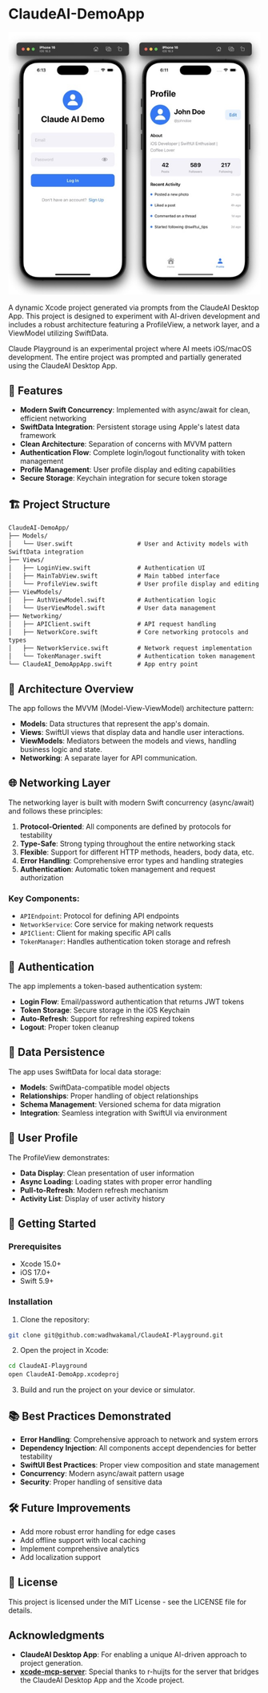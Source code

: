 # ClaudeAI-DemoApp

![](https://github.com/wadhwakamal/ClaudeAI-Playground/blob/main/Images/simulator-demo.jpeg)

A dynamic Xcode project generated via prompts from the ClaudeAI Desktop App. This project is designed to experiment with AI-driven development and includes a robust architecture featuring a ProfileView, a network layer, and a ViewModel utilizing SwiftData.

Claude Playground is an experimental project where AI meets iOS/macOS development. The entire project was prompted and partially generated using the ClaudeAI Desktop App.

## 📱 Features

- **Modern Swift Concurrency**: Implemented with async/await for clean, efficient networking
- **SwiftData Integration**: Persistent storage using Apple's latest data framework
- **Clean Architecture**: Separation of concerns with MVVM pattern
- **Authentication Flow**: Complete login/logout functionality with token management
- **Profile Management**: User profile display and editing capabilities
- **Secure Storage**: Keychain integration for secure token storage

## 🏗️ Project Structure

```
ClaudeAI-DemoApp/
├── Models/
│   └── User.swift                  # User and Activity models with SwiftData integration
├── Views/
│   ├── LoginView.swift             # Authentication UI
│   ├── MainTabView.swift           # Main tabbed interface
│   └── ProfileView.swift           # User profile display and editing
├── ViewModels/
│   ├── AuthViewModel.swift         # Authentication logic
│   └── UserViewModel.swift         # User data management
├── Networking/
│   ├── APIClient.swift             # API request handling
│   ├── NetworkCore.swift           # Core networking protocols and types
│   ├── NetworkService.swift        # Network request implementation
│   └── TokenManager.swift          # Authentication token management
└── ClaudeAI_DemoAppApp.swift       # App entry point
```

## 🔄 Architecture Overview

The app follows the MVVM (Model-View-ViewModel) architecture pattern:

- **Models**: Data structures that represent the app's domain.
- **Views**: SwiftUI views that display data and handle user interactions.
- **ViewModels**: Mediators between the models and views, handling business logic and state.
- **Networking**: A separate layer for API communication.

## 🌐 Networking Layer

The networking layer is built with modern Swift concurrency (async/await) and follows these principles:

1. **Protocol-Oriented**: All components are defined by protocols for testability
2. **Type-Safe**: Strong typing throughout the entire networking stack
3. **Flexible**: Support for different HTTP methods, headers, body data, etc.
4. **Error Handling**: Comprehensive error types and handling strategies
5. **Authentication**: Automatic token management and request authorization

### Key Components:

- `APIEndpoint`: Protocol for defining API endpoints
- `NetworkService`: Core service for making network requests
- `APIClient`: Client for making specific API calls
- `TokenManager`: Handles authentication token storage and refresh

## 🔐 Authentication

The app implements a token-based authentication system:

- **Login Flow**: Email/password authentication that returns JWT tokens
- **Token Storage**: Secure storage in the iOS Keychain
- **Auto-Refresh**: Support for refreshing expired tokens
- **Logout**: Proper token cleanup

## 💾 Data Persistence

The app uses SwiftData for local data storage:

- **Models**: SwiftData-compatible model objects
- **Relationships**: Proper handling of object relationships
- **Schema Management**: Versioned schema for data migration
- **Integration**: Seamless integration with SwiftUI via environment

## 👤 User Profile

The ProfileView demonstrates:

- **Data Display**: Clean presentation of user information
- **Async Loading**: Loading states with proper error handling
- **Pull-to-Refresh**: Modern refresh mechanism
- **Activity List**: Display of user activity history

## 🚀 Getting Started

### Prerequisites

- Xcode 15.0+
- iOS 17.0+
- Swift 5.9+

### Installation

1. Clone the repository:

```bash
git clone git@github.com:wadhwakamal/ClaudeAI-Playground.git
```

2. Open the project in Xcode:

```bash
cd ClaudeAI-Playground
open ClaudeAI-DemoApp.xcodeproj
```

3. Build and run the project on your device or simulator.

## 📚 Best Practices Demonstrated

- **Error Handling**: Comprehensive approach to network and system errors
- **Dependency Injection**: All components accept dependencies for better testability
- **SwiftUI Best Practices**: Proper view composition and state management
- **Concurrency**: Modern async/await pattern usage
- **Security**: Proper handling of sensitive data

## 🛠️ Future Improvements

- Add more robust error handling for edge cases
- Add offline support with local caching
- Implement comprehensive analytics
- Add localization support

## 📄 License

This project is licensed under the MIT License - see the LICENSE file for details.

## Acknowledgments

- **ClaudeAI Desktop App**: For enabling a unique AI-driven approach to project generation.
- **[xcode-mcp-server](https://github.com/r-huijts/xcode-mcp-server)**: Special thanks to r-huijts for the server that bridges the ClaudeAI Desktop App and the Xcode project.
